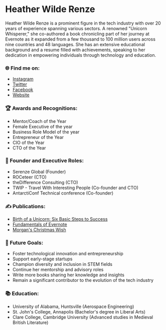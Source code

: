 # Heather Wilde Renze

Heather Wilde Renze is a prominent figure in the tech industry with over 20 years of experience spanning various sectors. A renowned "Unicorn Whisperer," she co-authored a book chronicling part of her journey at Evernote as it expanded from a few thousand to 100 million users across nine countries and 48 languages. She has an extensive educational background and a resume filled with achievements, speaking to her dedication in empowering individuals through technology and education.

### 🌐 Find me on:
- [Instagram](https://www.instagram.com/heathriel)
- [Twitter](https://www.twitter.com/heathriel)
- [Facebook](https://www.facebook.com/heatherwilde)
- [Website](https://www.roceteer.com)

### 🏆 Awards and Recognitions:
- Mentor/Coach of the Year
- Female Executive of the year
- Business Role Model of the year
- Entrepreneur of the Year
- CIO of the Year
- CTO of the Year

### 💼 Founder and Executive Roles:
- Serenze Global (Founder)
- ROCeteer (CTO)
- theDifference Consulting (CTO)
- TWIP - Travel With Interesting People (Co-founder and CTO)
- AntarctiConf Technical conference (Co-founder)

### ✍️ Publications:
- [Birth of a Unicorn: Six Basic Steps to Success](https://www.amazon.com/Birth-Unicorn-Basic-Steps-Success/dp/1943382819)
- [Fundamentals of Evernote](https://www.amazon.com/Fundamentals-Evernote-Everything-started-just/dp/1522749552)
- [Morgan's Christmas Wish](https://www.amazon.com/Morgans-Christmas-Wish-Very-Bengal/dp/1505633536)

### 🔮 Future Goals:
- Foster technological innovation and entrepreneurship
- Support early-stage startups
- Champion diversity and inclusion in STEM fields
- Continue her mentorship and advisory roles
- Write more books sharing her knowledge and insights
- Remain a significant contributor to the evolution of the tech industry

### 📚 Education:
- University of Alabama, Huntsville (Aerospace Engineering)
- St. John's College, Annapolis (Bachelor's degree in Liberal Arts)
- Clare College, Cambridge University (Advanced studies in Medieval British Literature)